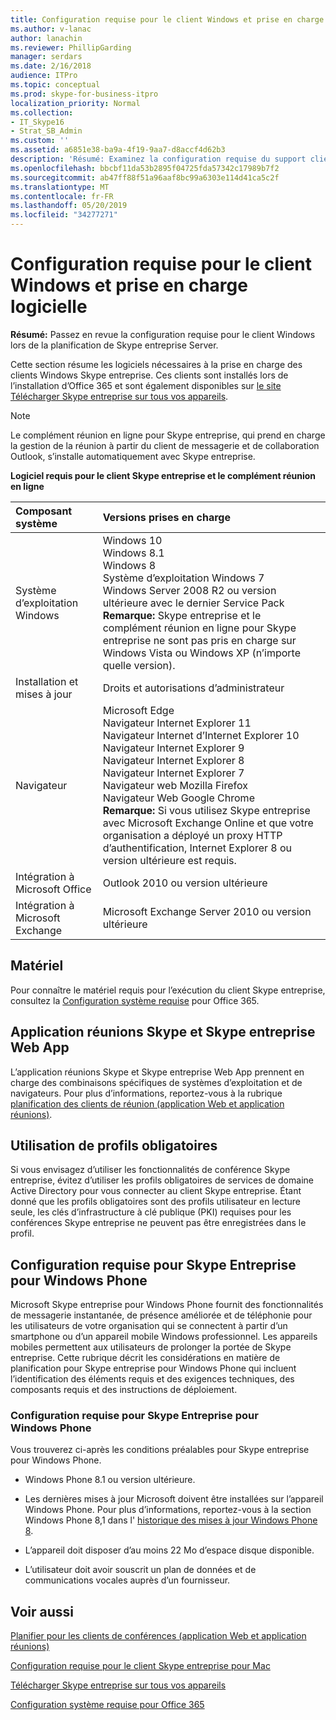 ```yaml
---
title: Configuration requise pour le client Windows et prise en charge logicielle
ms.author: v-lanac
author: lanachin
ms.reviewer: PhillipGarding
manager: serdars
ms.date: 2/16/2018
audience: ITPro
ms.topic: conceptual
ms.prod: skype-for-business-itpro
localization_priority: Normal
ms.collection:
- IT_Skype16
- Strat_SB_Admin
ms.custom: ''
ms.assetid: a6851e38-ba9a-4f19-9aa7-d8accf4d62b3
description: 'Résumé: Examinez la configuration requise du support client Windows lors de la planification de Skype entreprise Server.'
ms.openlocfilehash: bbcbf11da53b2895f04725fda57342c17989b7f2
ms.sourcegitcommit: ab47ff88f51a96aaf8bc99a6303e114d41ca5c2f
ms.translationtype: MT
ms.contentlocale: fr-FR
ms.lasthandoff: 05/20/2019
ms.locfileid: "34277271"
---
```

# <a name="windows-client-requirements-and-software-support"></a>Configuration requise pour le client Windows et prise en charge logicielle
 
**Résumé:** Passez en revue la configuration requise pour le client Windows lors de la planification de Skype entreprise Server.
  
Cette section résume les logiciels nécessaires à la prise en charge des clients Windows Skype entreprise.  Ces clients sont installés lors de l’installation d’Office 365 et sont également disponibles sur [le site Télécharger Skype entreprise sur tous vos appareils](https://products.office.com/en-us/skype-for-business/download-app?tab=tabs-3).
  
> [!NOTE]
> Le complément réunion en ligne pour Skype entreprise, qui prend en charge la gestion de la réunion à partir du client de messagerie et de collaboration Outlook, s’installe automatiquement avec Skype entreprise. 
  
**Logiciel requis pour le client Skype entreprise et le complément réunion en ligne**

|**Composant système**|**Versions prises en charge**|
|:-----|:-----|
|Système d’exploitation Windows  <br/> |Windows 10  <br/> Windows 8.1  <br/> Windows 8  <br/> Système d’exploitation Windows 7  <br/> Windows Server 2008 R2 ou version ultérieure avec le dernier Service Pack  <br/> **Remarque:** Skype entreprise et le complément réunion en ligne pour Skype entreprise ne sont pas pris en charge sur Windows Vista ou Windows XP (n’importe quelle version). <br/> |
|Installation et mises à jour  <br/> |Droits et autorisations d’administrateur  <br/> |
|Navigateur  <br/> |Microsoft Edge  <br/> Navigateur Internet Explorer 11  <br/>  Navigateur Internet d’Internet Explorer 10 <br/> Navigateur Internet Explorer 9  <br/> Navigateur Internet Explorer 8  <br/> Navigateur Internet Explorer 7  <br/> Navigateur web Mozilla Firefox  <br/>  Navigateur Web Google Chrome  <br/>**Remarque:** Si vous utilisez Skype entreprise avec Microsoft Exchange Online et que votre organisation a déployé un proxy HTTP d’authentification, Internet Explorer 8 ou version ultérieure est requis.           |
|Intégration à Microsoft Office  <br/> | Outlook 2010 ou version ultérieure |
|Intégration à Microsoft Exchange  <br/> | Microsoft Exchange Server 2010 ou version ultérieure  | 
   
## <a name="hardware"></a>Matériel

Pour connaître le matériel requis pour l’exécution du client Skype entreprise, consultez la [Configuration système requise](https://products.office.com/en-us/office-system-requirements) pour Office 365.
  
## <a name="skype-meetings-app-and-skype-for-business-web-app"></a>Application réunions Skype et Skype entreprise Web App 

L’application réunions Skype et Skype entreprise Web App prennent en charge des combinaisons spécifiques de systèmes d’exploitation et de navigateurs. Pour plus d’informations, reportez-vous à la rubrique [planification des clients de réunion (application Web et application réunions)](meetings-clients.md). 
  
## <a name="using-mandatory-profiles"></a>Utilisation de profils obligatoires

Si vous envisagez d’utiliser les fonctionnalités de conférence Skype entreprise, évitez d’utiliser les profils obligatoires de services de domaine Active Directory pour vous connecter au client Skype entreprise. Étant donné que les profils obligatoires sont des profils utilisateur en lecture seule, les clés d’infrastructure à clé publique (PKI) requises pour les conférences Skype entreprise ne peuvent pas être enregistrées dans le profil. 
  
## <a name="system-requirements-for-skype-for-business-for-windows-phone"></a>Configuration requise pour Skype Entreprise pour Windows Phone
 
 
Microsoft Skype entreprise pour Windows Phone fournit des fonctionnalités de messagerie instantanée, de présence améliorée et de téléphonie pour les utilisateurs de votre organisation qui se connectent à partir d’un smartphone ou d’un appareil mobile Windows professionnel. Les appareils mobiles permettent aux utilisateurs de prolonger la portée de Skype entreprise. Cette rubrique décrit les considérations en matière de planification pour Skype entreprise pour Windows Phone qui incluent l’identification des éléments requis et des exigences techniques, des composants requis et des instructions de déploiement.
  
### <a name="skype-for-business-for-windows-phone-prerequisites"></a>Configuration requise pour Skype Entreprise pour Windows Phone

Vous trouverez ci-après les conditions préalables pour Skype entreprise pour Windows Phone.
  
- Windows Phone 8.1 ou version ultérieure.
    
- Les dernières mises à jour Microsoft doivent être installées sur l’appareil Windows Phone. Pour plus d’informations, reportez-vous à la section Windows Phone 8,1 dans l' [historique des mises à jour Windows Phone 8](https://go.microsoft.com/fwlink/p/?LinkID=281961).
    
- L’appareil doit disposer d’au moins 22 Mo d’espace disque disponible.
    
- L’utilisateur doit avoir souscrit un plan de données et de communications vocales auprès d’un fournisseur.


## <a name="see-also"></a>Voir aussi

[Planifier pour les clients de conférences (application Web et application réunions)](meetings-clients.md)
  
[Configuration requise pour le client Skype entreprise pour Mac](mac-requirements.md)

[Télécharger Skype entreprise sur tous vos appareils](https://products.office.com/en-us/skype-for-business/download-app?tab=tabs-3)
  
[Configuration système requise pour Office 365](https://products.office.com/en-us/office-system-requirements)
